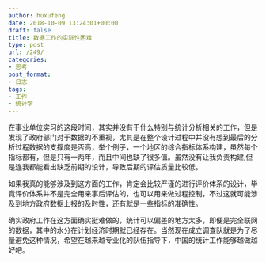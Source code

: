 ```yaml
---
author: huxufeng
date: 2018-10-09 13:24:01+00:00
draft: false
title: 数据工作的实际性困难
type: post
url: /249/
categories:
- 思考
post_format:
- 日志
tags:
- 工作
- 统计学
---
```


在事业单位实习的这段时间，其实并没有干什么特别与统计分析相关的工作，但是发现了政府部门对于数据的不重视，尤其是在整个设计过程中并没有想到最后的分析过程数据的支撑度是否高，举个例子，一个地区的综合指标体系构建，虽然每个指标都有，但是只有一两年，而且中间也缺了很多值。虽然没有让我负责构建,但是连我都能看出缺乏前期的设计，导致后期的评估质量比较低。

如果我真的能够涉及到这方面的工作，肯定会比较严谨的进行评价体系的设计，毕竟评价体系并不是完全用来事后评估的，也可以用来做过程控制，不过这就可能涉及到地方政府数据上报的及时性，还有就是一些指标的准确性。

确实政府工作在这方面确实挺难做的，统计可以偏差的地方太多，即便是完全联网的数据，其中的水分在计划经济时期就已经存在。当然现在成立调查队就是为了尽量避免这种情况，希望在越来越专业化的队伍指导下，中国的统计工作能够越做越好吧。
